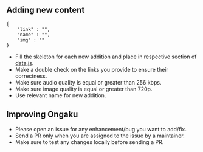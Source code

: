 ## Adding new content

```
{
	"link" : "",
	"name" : "",
	"img" : ""
}
```
* Fill the skeleton for each new addition and place in respective section of [data.js](https://github.com/anshumanv/ongaku-react/blob/master/src/data.js).
* Make a double check on the links you provide to ensure their correctness.
* Make sure audio quality is equal or greater than 256 kbps.
* Make sure image quality is equal or greater than 720p.
* Use relevant name for new addition.


## Improving Ongaku

* Please open an issue for any enhancement/bug you want to add/fix.
* Send a PR only when you are assigned to the issue by a maintainer.
* Make sure to test any changes locally before sending a PR.
